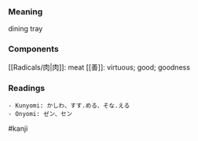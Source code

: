 ### Meaning

dining tray

### Components

[[Radicals/肉|肉]]: meat [[善]]: virtuous; good; goodness

### Readings

```
- Kunyomi: かしわ、すす.める、そな.える
- Onyomi: ゼン、セン
```

#kanji
